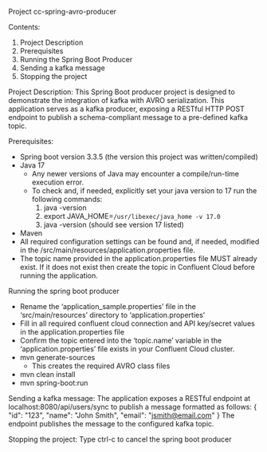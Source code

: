 Project cc-spring-avro-producer

Contents:
1. Project Description
2. Prerequisites 
3. Running the Spring Boot Producer
4. Sending a kafka message
5. Stopping the project

Project Description:
This Spring Boot producer project is designed to demonstrate the integration of kafka with AVRO serialization.  This application serves as a kafka producer, exposing a RESTful HTTP POST endpoint to publish a schema-compliant message to a pre-defined kafka topic.

Prerequisites:
- Spring boot version 3.3.5 (the version this project was written/compiled)
- Java 17
     - Any newer versions of Java may encounter a compile/run-time execution error.  
     - To check and, if needed, explicitly set your java version to 17 run the following commands:
          1. java -version
          2. export JAVA_HOME=`/usr/libexec/java_home -v 17.0`
          3. java -version (should see version 17 listed)
- Maven
- All required configuration settings can be found and, if needed, modified in the /src/main/resources/application.properties file.
- The topic name provided in the application.properties file MUST already exist.  If it does not exist then create the topic in Confluent Cloud before running the application.

Running the spring boot producer
- Rename the ‘application_sample.properties’ file in the ‘src/main/resources’ directory to ‘application.properties’ 
- Fill in all required confluent cloud connection and API key/secret values in the application.properties file
- Confirm the topic entered into the ‘topic.name’ variable in the ‘application.properties’ file exists in your Confluent Cloud cluster.
- mvn generate-sources 
     - This creates the required AVRO class files
- mvn clean install 
- mvn spring-boot:run

Sending a kafka message:
The application exposes a RESTful endpoint at localhost:8080/api/users/sync to publish a message formatted as follows:
{
    "id": "123",
    "name": "John Smith",
    "email": "jsmith@email.com"
}
The endpoint publishes the message to the configured kafka topic.

Stopping the project:
Type ctrl-c to cancel the spring boot producer
